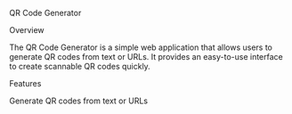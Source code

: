 QR Code Generator

Overview

The QR Code Generator is a simple web application that allows users to generate QR codes from text or URLs. It provides an easy-to-use interface to create scannable QR codes quickly.

Features

Generate QR codes from text or URLs

